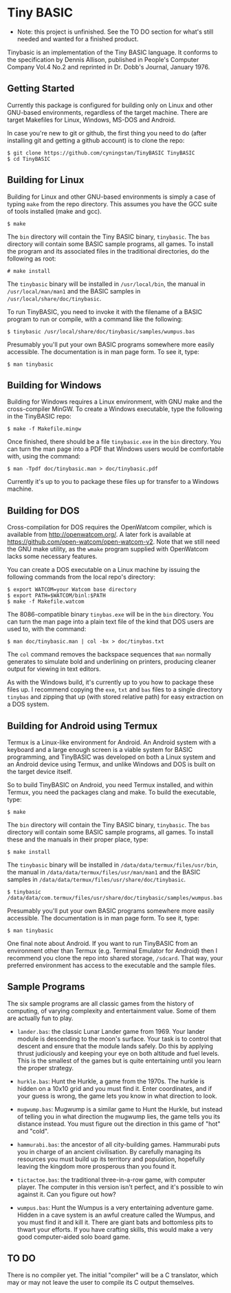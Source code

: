 # Tiny BASIC

* Note: this project is unfinished. See the TO DO section for what's still needed and wanted for a finished product.

Tinybasic is an implementation of the Tiny BASIC language. It conforms to the specification by Dennis Allison, published in People's Computer Company Vol.4 No.2 and reprinted in Dr. Dobb's Journal, January 1976.

## Getting Started

Currently this package is configured for building only on Linux and other GNU-based environments, regardless of the target machine. There are target Makefiles for Linux, Windows, MS-DOS and Android.

In case you're new to git or github, the first thing you need to do (after installing git and getting a github account) is to clone the repo:

```
$ git clone https://github.com/cyningstan/TinyBASIC TinyBASIC
$ cd TinyBASIC
```

## Building for Linux

Building for Linux and other GNU-based environments is simply a case of typing `make` from the repo directory. This assumes you have the GCC suite of tools installed (make and gcc).

```
$ make
```

The `bin` directory will contain the Tiny BASIC binary, `tinybasic`. The `bas` directory will contain some BASIC sample programs, all games. To install the program and its associated files in the traditional directories, do the following as root:

```
# make install
```

The `tinybasic` binary will be installed in `/usr/local/bin`, the manual in `/usr/local/man/man1` and the BASIC samples in `/usr/local/share/doc/tinybasic`.

To run TinyBASIC, you need to invoke it with the filename of a BASIC program to run or compile, with a command like the following:

```
$ tinybasic /usr/local/share/doc/tinybasic/samples/wumpus.bas
```

Presumably you'll put your own BASIC programs somewhere more easily accessible. The documentation is in man page form. To see it, type:

```
$ man tinybasic
```

## Building for Windows

Building for Windows requires a Linux environment, with GNU make and the cross-compiler MinGW. To create a Windows executable, type the following in the TinyBASIC repo:

```
$ make -f Makefile.mingw
```

Once finished, there should be a file `tinybasic.exe` in the `bin` directory. You can turn the man page into a PDF that Windows users would be comfortable with, using the command:

```
$ man -Tpdf doc/tinybasic.man > doc/tinybasic.pdf
```

Currently it's up to you to package these files up for transfer to a Windows machine.

## Building for DOS

Cross-compilation for DOS requires the OpenWatcom compiler, which is available from <http://openwatcom.org/>. A later fork is available at <https://github.com/open-watcom/open-watcom-v2>. Note that we still need the GNU make utility, as the `wmake` program supplied with OpenWatcom lacks some necessary features.

You can create a DOS executable on a Linux machine by issuing the following commands from the local repo's directory:

```
$ export WATCOM=your Watcom base directory
$ export PATH=$WATCOM/binl:$PATH
$ make -f Makefile.watcom
```

The 8086-compatible binary `tinybas.exe` will be in the `bin` directory. You can turn the man page into a plain text file of the kind that DOS users are used to, with the command:

```
$ man doc/tinybasic.man | col -bx > doc/tinybas.txt
```

The `col` command removes the backspace sequences that `man` normally generates to simulate bold and underlining on printers, producing cleaner output for viewing in text editors.

As with the Windows build, it's currently up to you how to package these files up. I recommend copying the `exe`, `txt` and `bas` files to a single directory `tinybas` and zipping that up (with stored relative path) for easy extraction on a DOS system.

## Building for Android using Termux

Termux is a Linux-like environment for Android. An Android system with a keyboard and a large enough screen is a viable system for BASIC programming, and TinyBASIC was developed on both a Linux system and an Android device using Termux, and unlike Windows and DOS is built on the target device itself.

So to build TinyBASIC on Android, you need Termux installed, and within Termux, you need the packages clang and make. To build the executable, type:

```
$ make
```

The `bin` directory will contain the Tiny BASIC binary, `tinybasic`. The `bas` directory will contain some BASIC sample programs, all games. To install these and the manuals in their proper place, type:

```
$ make install
```

The `tinybasic` binary will be installed in `/data/data/termux/files/usr/bin`, the manual in `/data/data/termux/files/usr/man/man1` and the BASIC samples in `/data/data/termux/files/usr/share/doc/tinybasic`.

```
$ tinybasic /data/data/com.termux/files/usr/share/doc/tinybasic/samples/wumpus.bas
```

Presumably you'll put your own BASIC programs somewhere more easily accessible. The documentation is in man page form. To see it, type:

```
$ man tinybasic
```

One final note about Android. If you want to run TinyBASIC from an environment other than Termux (e.g. Terminal Emulator for Android) then I recommend you clone the repo into shared storage, `/sdcard`. That way, your preferred environment has access to the executable and the sample files.

## Sample Programs

The six sample programs are all classic games from the history of computing, of varying complexity and entertainment value. Some of them are actually fun to play.

* `lander.bas`: the classic Lunar Lander game from 1969. Your lander module is descending to the moon's surface. Your task is to control that descent and ensure that the module lands safely. Do this by applying thrust judiciously and keeping your eye on both altitude and fuel levels. This is the smallest of the games but is quite entertaining until you learn the proper strategy.

* `hurkle.bas`: Hunt the Hurkle, a game from the 1970s. The hurkle is hidden on a 10x10 grid and you must find it. Enter coordinates, and if your guess is wrong, the game lets you know in what direction to look.

* `mugwump.bas`: Mugwump is a similar game to Hunt the Hurkle, but instead of telling you in what direction the mugwump lies, the game tells you its distance instead. You must figure out the direction in this game of "hot" and "cold".

* `hammurabi.bas`: the ancestor of all city-building games. Hammurabi puts you in charge of an ancient civilisation. By carefully managing its resources you must build up its territory and population, hopefully leaving the kingdom more prosperous than you found it.

* `tictactoe.bas`: the traditional three-in-a-row game, with computer player. The computer in this version isn't perfect, and it's possible to win against it. Can you figure out how?

* `wumpus.bas`: Hunt the Wumpus is a very entertaining adventure game. Hidden in a cave system is an awful creature called the Wumpus, and you must find it and kill it. There are giant bats and bottomless pits to thwart your efforts. If you have crafting skills, this would make a very good computer-aided solo board game.

## TO DO

There is no compiler yet. The initial "compiler" will be a C translator, which may or may not leave the user to compile its C output themselves.